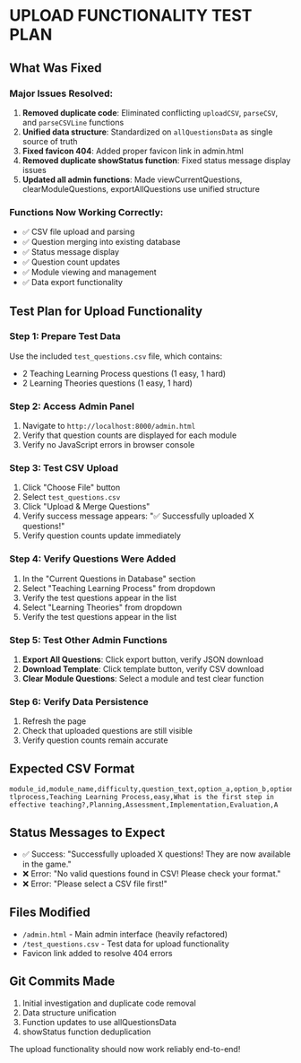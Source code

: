 # UPLOAD FUNCTIONALITY TEST PLAN

## What Was Fixed

### Major Issues Resolved:
1. **Removed duplicate code**: Eliminated conflicting `uploadCSV`, `parseCSV`, and `parseCSVLine` functions
2. **Unified data structure**: Standardized on `allQuestionsData` as single source of truth
3. **Fixed favicon 404**: Added proper favicon link in admin.html
4. **Removed duplicate showStatus function**: Fixed status message display issues
5. **Updated all admin functions**: Made viewCurrentQuestions, clearModuleQuestions, exportAllQuestions use unified structure

### Functions Now Working Correctly:
- ✅ CSV file upload and parsing
- ✅ Question merging into existing database
- ✅ Status message display
- ✅ Question count updates
- ✅ Module viewing and management
- ✅ Data export functionality

## Test Plan for Upload Functionality

### Step 1: Prepare Test Data
Use the included `test_questions.csv` file, which contains:
- 2 Teaching Learning Process questions (1 easy, 1 hard)
- 2 Learning Theories questions (1 easy, 1 hard)

### Step 2: Access Admin Panel
1. Navigate to `http://localhost:8000/admin.html`
2. Verify that question counts are displayed for each module
3. Verify no JavaScript errors in browser console

### Step 3: Test CSV Upload
1. Click "Choose File" button
2. Select `test_questions.csv`
3. Click "Upload & Merge Questions"
4. Verify success message appears: "✅ Successfully uploaded X questions!"
5. Verify question counts update immediately

### Step 4: Verify Questions Were Added
1. In the "Current Questions in Database" section
2. Select "Teaching Learning Process" from dropdown
3. Verify the test questions appear in the list
4. Select "Learning Theories" from dropdown
5. Verify the test questions appear in the list

### Step 5: Test Other Admin Functions
1. **Export All Questions**: Click export button, verify JSON download
2. **Download Template**: Click template button, verify CSV download
3. **Clear Module Questions**: Select a module and test clear function

### Step 6: Verify Data Persistence
1. Refresh the page
2. Check that uploaded questions are still visible
3. Verify question counts remain accurate

## Expected CSV Format
```csv
module_id,module_name,difficulty,question_text,option_a,option_b,option_c,option_d,correct_option
tlprocess,Teaching Learning Process,easy,What is the first step in effective teaching?,Planning,Assessment,Implementation,Evaluation,A
```

## Status Messages to Expect
- ✅ Success: "Successfully uploaded X questions! They are now available in the game."
- ❌ Error: "No valid questions found in CSV! Please check your format."
- ❌ Error: "Please select a CSV file first!"

## Files Modified
- `/admin.html` - Main admin interface (heavily refactored)
- `/test_questions.csv` - Test data for upload functionality
- Favicon link added to resolve 404 errors

## Git Commits Made
1. Initial investigation and duplicate code removal
2. Data structure unification 
3. Function updates to use allQuestionsData
4. showStatus function deduplication

The upload functionality should now work reliably end-to-end!
